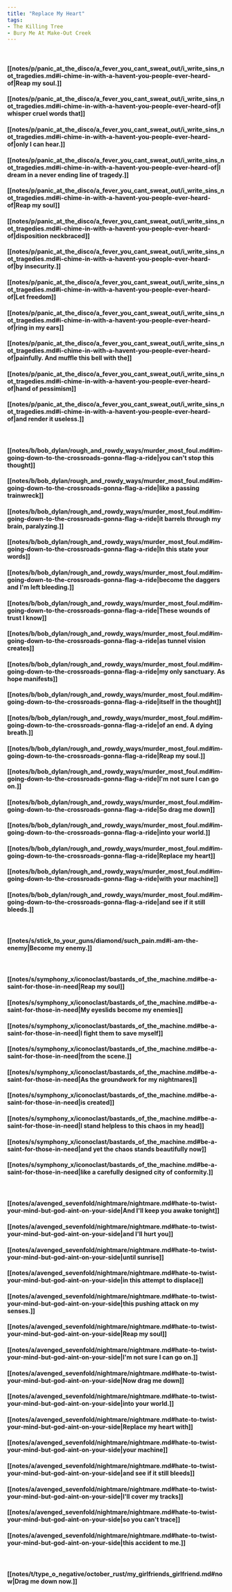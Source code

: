 ```yaml
---
title: "Replace My Heart"
tags:
- The Killing Tree
- Bury Me At Make-Out Creek
---
```

&nbsp;
#### [[notes/p/panic_at_the_disco/a_fever_you_cant_sweat_out/i_write_sins_not_tragedies.md#i-chime-in-with-a-havent-you-people-ever-heard-of|Reap my soul.]]
#### [[notes/p/panic_at_the_disco/a_fever_you_cant_sweat_out/i_write_sins_not_tragedies.md#i-chime-in-with-a-havent-you-people-ever-heard-of|I whisper cruel words that]]
#### [[notes/p/panic_at_the_disco/a_fever_you_cant_sweat_out/i_write_sins_not_tragedies.md#i-chime-in-with-a-havent-you-people-ever-heard-of|only I can hear.]]
#### [[notes/p/panic_at_the_disco/a_fever_you_cant_sweat_out/i_write_sins_not_tragedies.md#i-chime-in-with-a-havent-you-people-ever-heard-of|I dream in a never ending line of tragedy.]]
#### [[notes/p/panic_at_the_disco/a_fever_you_cant_sweat_out/i_write_sins_not_tragedies.md#i-chime-in-with-a-havent-you-people-ever-heard-of|Reap my soul]]
#### [[notes/p/panic_at_the_disco/a_fever_you_cant_sweat_out/i_write_sins_not_tragedies.md#i-chime-in-with-a-havent-you-people-ever-heard-of|disposition neckbraced]]
#### [[notes/p/panic_at_the_disco/a_fever_you_cant_sweat_out/i_write_sins_not_tragedies.md#i-chime-in-with-a-havent-you-people-ever-heard-of|by insecurity.]]
#### [[notes/p/panic_at_the_disco/a_fever_you_cant_sweat_out/i_write_sins_not_tragedies.md#i-chime-in-with-a-havent-you-people-ever-heard-of|Let freedom]]
#### [[notes/p/panic_at_the_disco/a_fever_you_cant_sweat_out/i_write_sins_not_tragedies.md#i-chime-in-with-a-havent-you-people-ever-heard-of|ring in my ears]]
#### [[notes/p/panic_at_the_disco/a_fever_you_cant_sweat_out/i_write_sins_not_tragedies.md#i-chime-in-with-a-havent-you-people-ever-heard-of|painfully. And muffle this bell with the]]
#### [[notes/p/panic_at_the_disco/a_fever_you_cant_sweat_out/i_write_sins_not_tragedies.md#i-chime-in-with-a-havent-you-people-ever-heard-of|hand of pessimism]]
#### [[notes/p/panic_at_the_disco/a_fever_you_cant_sweat_out/i_write_sins_not_tragedies.md#i-chime-in-with-a-havent-you-people-ever-heard-of|and render it useless.]]
&nbsp;
#### [[notes/b/bob_dylan/rough_and_rowdy_ways/murder_most_foul.md#im-going-down-to-the-crossroads-gonna-flag-a-ride|you can't stop this thought]]
#### [[notes/b/bob_dylan/rough_and_rowdy_ways/murder_most_foul.md#im-going-down-to-the-crossroads-gonna-flag-a-ride|like a passing trainwreck]]
#### [[notes/b/bob_dylan/rough_and_rowdy_ways/murder_most_foul.md#im-going-down-to-the-crossroads-gonna-flag-a-ride|it barrels through my brain, paralyzing.]]
#### [[notes/b/bob_dylan/rough_and_rowdy_ways/murder_most_foul.md#im-going-down-to-the-crossroads-gonna-flag-a-ride|In this state your words]]
#### [[notes/b/bob_dylan/rough_and_rowdy_ways/murder_most_foul.md#im-going-down-to-the-crossroads-gonna-flag-a-ride|become the daggers and I'm left bleeding.]]
#### [[notes/b/bob_dylan/rough_and_rowdy_ways/murder_most_foul.md#im-going-down-to-the-crossroads-gonna-flag-a-ride|These wounds of trust I know]]
#### [[notes/b/bob_dylan/rough_and_rowdy_ways/murder_most_foul.md#im-going-down-to-the-crossroads-gonna-flag-a-ride|as tunnel vision creates]]
#### [[notes/b/bob_dylan/rough_and_rowdy_ways/murder_most_foul.md#im-going-down-to-the-crossroads-gonna-flag-a-ride|my only sanctuary. As hope manifests]]
#### [[notes/b/bob_dylan/rough_and_rowdy_ways/murder_most_foul.md#im-going-down-to-the-crossroads-gonna-flag-a-ride|itself in the thought]]
#### [[notes/b/bob_dylan/rough_and_rowdy_ways/murder_most_foul.md#im-going-down-to-the-crossroads-gonna-flag-a-ride|of an end. A dying breath.]]
#### [[notes/b/bob_dylan/rough_and_rowdy_ways/murder_most_foul.md#im-going-down-to-the-crossroads-gonna-flag-a-ride|Reap my soul.]]
#### [[notes/b/bob_dylan/rough_and_rowdy_ways/murder_most_foul.md#im-going-down-to-the-crossroads-gonna-flag-a-ride|I'm not sure I can go on.]]
#### [[notes/b/bob_dylan/rough_and_rowdy_ways/murder_most_foul.md#im-going-down-to-the-crossroads-gonna-flag-a-ride|So drag me down]]
#### [[notes/b/bob_dylan/rough_and_rowdy_ways/murder_most_foul.md#im-going-down-to-the-crossroads-gonna-flag-a-ride|into your world.]]
#### [[notes/b/bob_dylan/rough_and_rowdy_ways/murder_most_foul.md#im-going-down-to-the-crossroads-gonna-flag-a-ride|Replace my heart]]
#### [[notes/b/bob_dylan/rough_and_rowdy_ways/murder_most_foul.md#im-going-down-to-the-crossroads-gonna-flag-a-ride|with your machine]]
#### [[notes/b/bob_dylan/rough_and_rowdy_ways/murder_most_foul.md#im-going-down-to-the-crossroads-gonna-flag-a-ride|and see if it still bleeds.]]
&nbsp;
#### [[notes/s/stick_to_your_guns/diamond/such_pain.md#i-am-the-enemy|Become my enemy.]]
&nbsp;
#### [[notes/s/symphony_x/iconoclast/bastards_of_the_machine.md#be-a-saint-for-those-in-need|Reap my soul]]
#### [[notes/s/symphony_x/iconoclast/bastards_of_the_machine.md#be-a-saint-for-those-in-need|My eyeslids become my enemies]]
#### [[notes/s/symphony_x/iconoclast/bastards_of_the_machine.md#be-a-saint-for-those-in-need|I fight them to save myself]]
#### [[notes/s/symphony_x/iconoclast/bastards_of_the_machine.md#be-a-saint-for-those-in-need|from the scene.]]
#### [[notes/s/symphony_x/iconoclast/bastards_of_the_machine.md#be-a-saint-for-those-in-need|As the groundwork for my nightmares]]
#### [[notes/s/symphony_x/iconoclast/bastards_of_the_machine.md#be-a-saint-for-those-in-need|is created]]
#### [[notes/s/symphony_x/iconoclast/bastards_of_the_machine.md#be-a-saint-for-those-in-need|I stand helpless to this chaos in my head]]
#### [[notes/s/symphony_x/iconoclast/bastards_of_the_machine.md#be-a-saint-for-those-in-need|and yet the chaos stands beautifully now]]
#### [[notes/s/symphony_x/iconoclast/bastards_of_the_machine.md#be-a-saint-for-those-in-need|like a carefully designed city of conformity.]]
&nbsp;
#### [[notes/a/avenged_sevenfold/nightmare/nightmare.md#hate-to-twist-your-mind-but-god-aint-on-your-side|And I'll keep you awake tonight]]
#### [[notes/a/avenged_sevenfold/nightmare/nightmare.md#hate-to-twist-your-mind-but-god-aint-on-your-side|and I'll hurt you]]
#### [[notes/a/avenged_sevenfold/nightmare/nightmare.md#hate-to-twist-your-mind-but-god-aint-on-your-side|until sunrise]]
#### [[notes/a/avenged_sevenfold/nightmare/nightmare.md#hate-to-twist-your-mind-but-god-aint-on-your-side|in this attempt to displace]]
#### [[notes/a/avenged_sevenfold/nightmare/nightmare.md#hate-to-twist-your-mind-but-god-aint-on-your-side|this pushing attack on my senses.]]
#### [[notes/a/avenged_sevenfold/nightmare/nightmare.md#hate-to-twist-your-mind-but-god-aint-on-your-side|Reap my soul]]
#### [[notes/a/avenged_sevenfold/nightmare/nightmare.md#hate-to-twist-your-mind-but-god-aint-on-your-side|I'm not sure I can go on.]]
#### [[notes/a/avenged_sevenfold/nightmare/nightmare.md#hate-to-twist-your-mind-but-god-aint-on-your-side|Now drag me down]]
#### [[notes/a/avenged_sevenfold/nightmare/nightmare.md#hate-to-twist-your-mind-but-god-aint-on-your-side|into your world.]]
#### [[notes/a/avenged_sevenfold/nightmare/nightmare.md#hate-to-twist-your-mind-but-god-aint-on-your-side|Replace my heart with]]
#### [[notes/a/avenged_sevenfold/nightmare/nightmare.md#hate-to-twist-your-mind-but-god-aint-on-your-side|your machine]]
#### [[notes/a/avenged_sevenfold/nightmare/nightmare.md#hate-to-twist-your-mind-but-god-aint-on-your-side|and see if it still bleeds]]
#### [[notes/a/avenged_sevenfold/nightmare/nightmare.md#hate-to-twist-your-mind-but-god-aint-on-your-side|I'll cover my tracks]]
#### [[notes/a/avenged_sevenfold/nightmare/nightmare.md#hate-to-twist-your-mind-but-god-aint-on-your-side|so you can't trace]]
#### [[notes/a/avenged_sevenfold/nightmare/nightmare.md#hate-to-twist-your-mind-but-god-aint-on-your-side|this accident to me.]]
&nbsp;
#### [[notes/t/type_o_negative/october_rust/my_girlfriends_girlfriend.md#now|Drag me down now.]]
